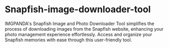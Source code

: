 # Snapfish-image-downloader-tool
IMGPANDA's Snapfish Image and Photo Downloader Tool simplifies the process of downloading images from the Snapfish website, enhancing your photo management experience effortlessly. Access and organize your Snapfish memories with ease through this user-friendly tool.
